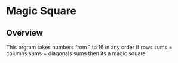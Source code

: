 # Magic Square

## Overview
This prgram takes numbers from 1 to 16 in any order 
If rows sums = columns sums = diagonals sums then its a magic square
